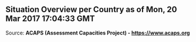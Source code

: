 ## Situation Overview per Country as of Mon, 20 Mar 2017 17:04:33 GMT

Source: **ACAPS (Assessment Capacities Project) - https://www.acaps.org**
